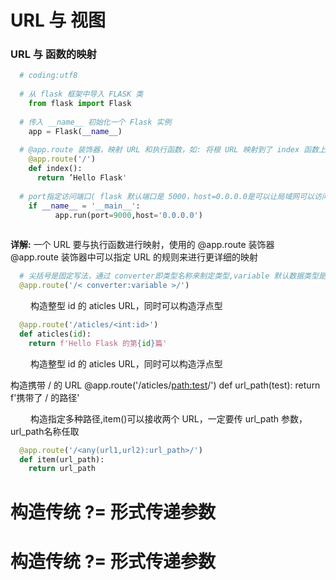 # URL 与 视图
### URL 与 函数的映射
```python
  # coding:utf8
  
  # 从 flask 框架中导入 FLASK 类
    from flask import Flask
  
  # 传入 __name__ 初始化一个 Flask 实例
    app = Flask(__name__)
    
  # @app.route 装饰器，映射 URL 和执行函数，如: 将根 URL 映射到了 index 函数上
    @app.route('/')
    def index():
      return ’Hello Flask'
      
  # port指定访问端口( flask 默认端口是 5000，host=0.0.0.0是可以让局域网可以访问发的网址)
    if __name__ = '__main__':
          app.run(port=9000,host='0.0.0.0')
  
```
**详解:** 一个 URL 要与执行函数进行映射，使用的 @app.route 装饰器
&emsp;&emsp; @app.route 装饰器中可以指定 URL 的规则来进行更详细的映射


```python
  # 尖括号是固定写法，通过 converter即类型名称来制定类型,variable 默认数据类型是【字符串】
  @app.route('/< converter:variable >/')
```
&emsp;&emsp; 构造整型 id 的 aticles URL，同时可以构造浮点型

```python
  @app.route('/aticles/<int:id>')
  def aticles(id):
    return f'Hello Flask 的第{id}篇'
```
&emsp;&emsp; 构造整型 id 的 aticles URL，同时可以构造浮点型

构造携带 / 的 URL
  @app.route('/aticles/<path:test>/')
  def url_path(test):
    return f'携带了 / 的路径'
  
&emsp;&emsp; 构造指定多种路径,item()可以接收两个 URL，一定要传 url_path 参数，url_path名称任取

```python
  @app.route('/<any(url1,url2):url_path>/')
  def item(url_path):
    return url_path
```


  
    
  # 构造传统 ?= 形式传递参数


    
  # 构造传统 ?= 形式传递参数

  










